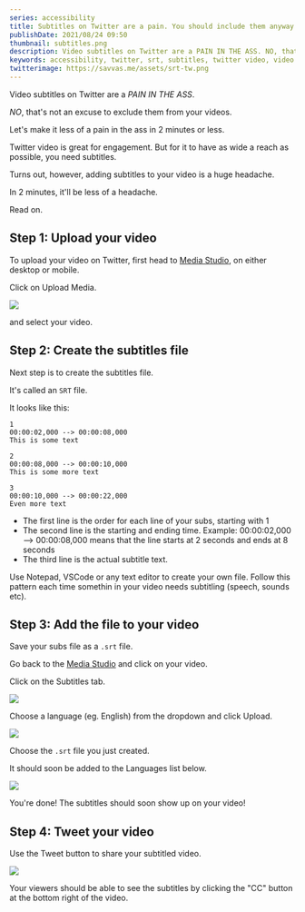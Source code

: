 ```yaml
---
series: accessibility
title: Subtitles on Twitter are a pain. You should include them anyway. Here's how.
publishDate: 2021/08/24 09:50
thumbnail: subtitles.png
description: Video subtitles on Twitter are a PAIN IN THE ASS. NO, that's not an excuse to exclude them from your videos. Let's make it less of a pain in the ass in 2 minutes or less.
keywords: accessibility, twitter, srt, subtitles, twitter video, video
twitterimage: https://savvas.me/assets/srt-tw.png
---
```


Video subtitles on Twitter are a *PAIN IN THE ASS*.

*NO*, that's not an excuse to exclude them from your videos.

Let's make it less of a pain in the ass in 2 minutes or less.

Twitter video is great for engagement. But for it to have as wide a reach as possible, you need subtitles.

Turns out, however, adding subtitles to your video is a huge headache.

In 2 minutes, it'll be less of a headache.

Read on.

## Step 1: Upload your video

To upload your video on Twitter, first head to [Media Studio](https://studio.twitter.com/), on either desktop or mobile.

Click on Upload Media.

![](/assets/srt-upload-media.png)

and select your video.

## Step 2: Create the subtitles file

Next step is to create the subtitles file.

It's called an `SRT` file.

It looks like this:

```srt
1
00:00:02,000 --> 00:00:08,000
This is some text

2
00:00:08,000 --> 00:00:10,000
This is some more text

3
00:00:10,000 --> 00:00:22,000
Even more text
```

* The first line is the order for each line of your subs, starting with 1
* The second line is the starting and ending time.
Example: 00:00:02,000 --> 00:00:08,000 means that the line starts at 2 seconds and ends at 8 seconds
* The third line is the actual subtitle text.

Use Notepad, VSCode or any text editor to create your own file. Follow this pattern each time somethin in your video needs subtitling (speech, sounds etc).

## Step 3: Add the file to your video

Save your subs file as a `.srt` file.

Go back to the [Media Studio](https://studio.twitter.com/) and click on your video.

Click on the Subtitles tab.

![](/assets/media-studio-subtitles-tab.png)

Choose a language (eg. English) from the dropdown and click Upload.

![](/assets/lang-upload.png)

Choose the `.srt` file you just created.

It should soon be added to the Languages list below. 

![](/assets/languages-list.png)

You're done! The subtitles should soon show up on your video!

## Step 4: Tweet your video

Use the Tweet button to share your subtitled video.

![](/assets/tweet-button.png)

Your viewers should be able to see the subtitles by clicking the "CC" button at the bottom right of the video.